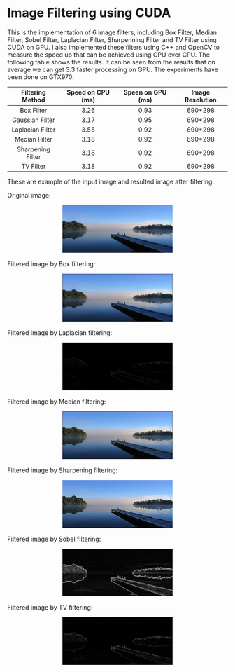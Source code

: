 # Image Filtering using CUDA

This is the implementation of 6 image filters, including Box Filter, Median Filter, Sobel Filter, Laplacian Filter, Sharpenning Filter and TV Filter using CUDA on GPU. I also implemented these filters using C++ and OpenCV to measure the speed up that can be achieved using GPU over CPU. The following table shows the results. It can be seen from the results that on average we can get 3.3 faster processing on GPU.
The experiments have been done on GTX970.


| Filtering Method  |  Speed on CPU (ms) | Speen on GPU (ms) | Image Resolution |
| :---:             | :---: | :---: | :---: |
| Box Filter        | 3.26 | 0.93 | 690*298 |
| Gaussian Filter   | 3.17 | 0.95 | 690*298 |
| Laplacian Filter  | 3.55 | 0.92 | 690*298 |
| Median Filter     | 3.18 | 0.92 | 690*298 |
| Sharpening Filter | 3.18 | 0.92 | 690*298 |
| TV Filter         | 3.18 | 0.92 | 690*298 |

These are example of the input image and resulted image after filtering:


Original image:
<p align="center">
  <img  src="BoxFilter/sample.jpeg" alt="alt text" width="50%" height="50%" title="Box filtering using GPU">
</p>

Filtered image by Box filtering:
<p align="center">
  <img  src="BoxFilter/sample_gpu.jpeg" alt="alt text" width="50%" height="50%" title="Box filtering using GPU">
</p>

Filtered image by Laplacian filtering:
<p align="center">
  <img  src="LaplacianFilter/sample_gpu.jpeg" alt="alt text" width="50%" height="50%" title="Box filtering using GPU">
</p>

Filtered image by Median filtering:
<p align="center">
  <img  src="MedianFilter/sample_gpu.jpeg" alt="alt text" width="50%" height="50%" title="Box filtering using GPU">
</p>

Filtered image by Sharpening filtering:
<p align="center">
  <img  src="SharpeningFilter/sample_cpu.jpeg" alt="alt text" width="50%" height="50%" title="Box filtering using GPU">
</p>

Filtered image by Sobel filtering:
<p align="center">
  <img  src="SobelEdgeDetectFilter/sample_gpu.jpeg" alt="alt text" width="50%" height="50%" title="Box filtering using GPU">
</p>

Filtered image by TV filtering:
<p align="center">
  <img  src="TVFilter/sample_gpu.jpeg" alt="alt text" width="50%" height="50%" title="Box filtering using GPU">
</p>

